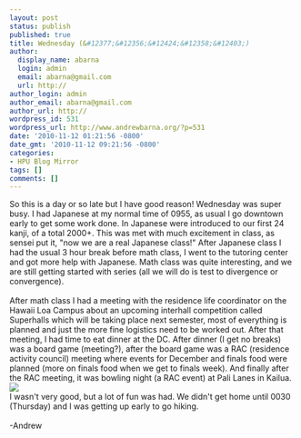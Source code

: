 ```yaml
---
layout: post
status: publish
published: true
title: Wednesday (&#12377;&#12356;&#12424;&#12358;&#12403;)
author:
  display_name: abarna
  login: admin
  email: abarna@gmail.com
  url: http://
author_login: admin
author_email: abarna@gmail.com
author_url: http://
wordpress_id: 531
wordpress_url: http://www.andrewbarna.org/?p=531
date: '2010-11-12 01:21:56 -0800'
date_gmt: '2010-11-12 09:21:56 -0800'
categories:
- HPU Blog Mirror
tags: []
comments: []
---
```

<p>So this is a day or so late but I have good reason! Wednesday was super busy. I had Japanese at my normal time of 0955, as usual I go downtown early to get some work done. In Japanese were introduced to our first 24 kanji, of a total 2000+. This was met with much excitement in class, as sensei put it, "now we are a real Japanese class!" After Japanese class I had the usual 3 hour break before math class, I went to the tutoring center and got more help with Japanese. Math class was quite interesting, and we are still getting started with series (all we will do is test to divergence or convergence).<br &#47;><br &#47;>After math class I had a meeting with the residence life coordinator on the Hawaii Loa Campus about an upcoming interhall competition called Superhalls which will be taking place next semester, most of everything is planned and just the more fine logistics need to be worked out. After that meeting, I had time to eat dinner at the DC. After dinner (I get no breaks) was a board game (meeting?), after the board game was a RAC (residence activity council) meeting where events for December and finals food were planned (more on finals food when we get to finals week). And finally after the RAC meeting, it was bowling night (a RAC event) at Pali Lanes in Kailua.<br &#47;><img src="http:&#47;&#47;andrewbarna.org&#47;photos&#47;gallery3&#47;var&#47;resizes&#47;Random%20Stuff&#47;CIMG1786.jpg?m=1289541608"><br &#47;>I wasn't very good, but a lot of fun was had. We didn't get home until 0030 (Thursday) and I was getting up early to go hiking.<br &#47;><br &#47;>-Andrew</p>
